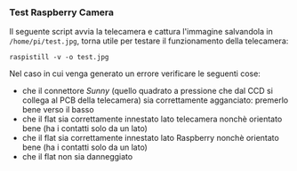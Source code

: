 ### Test Raspberry Camera

Il seguente script avvia la telecamera e cattura l'immagine salvandola in `/home/pi/test.jpg`, torna utile per testare il funzionamento della telecamera:
```
raspistill -v -o test.jpg
```

Nel caso in cui venga generato un errore verificare le seguenti cose:

- che il connettore _Sunny_ (quello quadrato a pressione che dal CCD si collega al PCB della telecamera) sia correttamente agganciato: premerlo bene verso il basso
- che il flat sia correttamente innestato lato telecamera nonchè orientato bene (ha i contatti solo da un lato)
- che il flat sia correttamente innestato lato Raspberry nonchè orientato bene (ha i contatti solo da un lato)
- che il flat non sia danneggiato